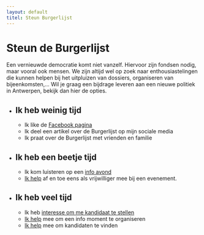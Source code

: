 ```yaml
---
layout: default
titel: Steun Burgerlijst
---
```

# Steun de Burgerlijst
Een vernieuwde democratie komt niet vanzelf. Hiervoor zijn fondsen nodig, maar vooral ook mensen. We zijn altijd wel op zoek naar enthousiastelingen die kunnen helpen bij het uitpluizen van dossiers, organiseren van bijeenkomsten,... Wil je graag een bijdrage leveren aan een nieuwe politiek in Antwerpen, bekijk dan hier de opties.

* ## Ik heb weinig tijd
  * Ik like de [Facebook pagina](https://www.facebook.com/burgerlijst/)
  * Ik deel een artikel over de Burgerlijst op mijn sociale media
  * Ik praat over de Burgerlijst met vrienden en familie
 
* ## Ik heb een beetje tijd
  * Ik kom luisteren op een [info avond](http://burgerlijst.be/kalender.html)
  * [Ik help](mailto:info@burgerlijst.be?subject=Sporadisch%20vrijwilliger) af en toe eens als vrijwilliger mee bij een evenement.
 
* ## Ik heb veel tijd
  * Ik heb [interesse om me kandidaat te stellen](http://burgerlijst.be/doe_mee.html)
  * [Ik help](mailto:info@burgerlijst.be?subject=Vrijwilliger) mee om een info moment te organiseren
  * [Ik help](mailto:info@burgerlijst.be?subject=Hulp%20bij%20vinden%20van%20kandidaten) mee om kandidaten te vinden
